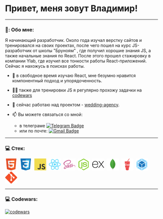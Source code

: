 # Привет, меня зовут Владимир!

---

### 📝: Обо мне:

Я начинающий разработчик. Около года изучал верстку сайтов и тренировался на своих проектах, после чего пошел на курс JS-разработчик от школы "Бруноям" , где получил хорошие знания JS, а также начальные знания по React. После этого прошел стажировку в компании Ylab, где изучил все тонкости работы React-приложений. Сейчас я нахожусь в поисках работы.

- 🌱 в свободное время изучаю React, мне безумно нравится компонентный подход и упорядоченность.

- 👨‍💻 также для тренировки JS я регулярно прохожу задачки на [codewars](https://www.codewars.com/users/Vladimir_Dunaev)

- 🔭 сейчас работаю над проектом - [wedding-agency](https://github.com/DunaevVladimir/wedding-agency).

- 📫 Вы можете связаться со мной:
	- 	в телеграме [![Telegram Badge](https://img.shields.io/badge/-Vladimir_Dunaev-blue?style=flat&logo=Telegram&logoColor=white)](https://t.me/Vladimir_Dunaev)
	- 	или по почте: [![Gmail Badge](https://img.shields.io/badge/-initrest@gmail.com-red?style=flat&logo=initrest@gmail.com&logoColor=white)](mailto:initrest@gmail.com)

---

### 💻 Стек:

<div>
  <img src="https://github.com/devicons/devicon/blob/master/icons/html5/html5-original.svg" title="html5" alt="html5" width="40" height="40"/>&nbsp
  <img src="https://github.com/devicons/devicon/blob/master/icons/css3/css3-original.svg" title="css" alt="css" width="40" height="40"/>&nbsp
  <img src="https://github.com/devicons/devicon/blob/master/icons/javascript/javascript-original.svg" title="javascript" alt="javascript" width="40" height="40"/>&nbsp
  <img src="https://github.com/devicons/devicon/blob/master/icons/react/react-original.svg" title="reactjs" alt="reactjs" width="40" height="40"/>&nbsp
  <img src="https://github.com/devicons/devicon/blob/master/icons/sass/sass-original.svg" title="sass/scss" alt="sass/scss" width="40" height="40"/>&nbsp
  <img src="https://github.com/devicons/devicon/blob/master/icons/nodejs/nodejs-original.svg" title="nodejs" alt="nodejs" width="40" height="40"/>&nbsp
  <img src="https://github.com/devicons/devicon/blob/master/icons/express/express-original.svg" title="express" alt="express" width="40" height="40"/>&nbsp
  <img src="https://github.com/devicons/devicon/blob/master/icons/mongodb/mongodb-original.svg" title="mongodb" alt="mongodb" width="40" height="40"/>&nbsp
  <img src="https://github.com/devicons/devicon/blob/master/icons/gulp/gulp-plain.svg" title="gulp" alt="gulp" width="40" height="40"/>&nbsp
  <img src="https://github.com/devicons/devicon/blob/master/icons/webpack/webpack-original.svg" title="webpack" alt="webpack" width="40" height="40"/>&nbsp;
  <img src="https://github.com/devicons/devicon/blob/master/icons/git/git-original.svg" title="git" alt="git" width="40" height="40"/>&nbsp
</div>

---

### 💻 Codewars:

[![codewars](https://www.codewars.com/users/Vladimir_Dunaev/badges/large)](https://www.codewars.com/users/Vladimir_Dunaev) 


